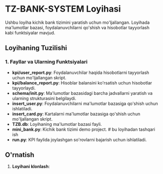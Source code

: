 # TZ-BANK-SYSTEM Loyihasi

Ushbu loyiha kichik bank tizimini yaratish uchun mo'ljallangan. Loyihada ma'lumotlar bazasi, foydalanuvchilarni qo'shish va hisobotlar tayyorlash kabi funktsiyalar mavjud.

## Loyihaning Tuzilishi

### 1. Fayllar va Ularning Funktsiyalari

- **kpi/user_report.py**: Foydalanuvchilar haqida hisobotlarni tayyorlash uchun mo'ljallangan skript.
- **kpi/balance_report.py**: Hisoblar balansini ko'rsatish uchun hisobotlar tayyorlaydi.
- **schema/init.py**: Ma'lumotlar bazasidagi barcha jadvallarni yaratish va ularning strukturasini belgilaydi.
- **insert_user.py**: Foydalanuvchilarni ma'lumotlar bazasiga qo'shish uchun ishlatiladi.
- **insert_card.py**: Kartalarni ma'lumotlar bazasiga qo'shish uchun mo'ljallangan skript.
- **TZB.db**: Loyihaning ma'lumotlar bazasi fayli.
- **mini_bank.py**: Kichik bank tizimi demo project. # bu loyihadan tashqari ish
- **run.py**: KPI faylida joylashgan so'rovlarni bajarish uchun ishlatiladi.

## O'rnatish

1. **Loyihani klonlash**:
   
